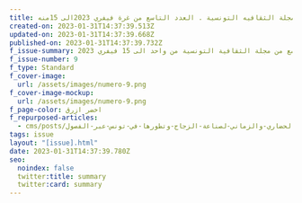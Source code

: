 ```yaml
---
title: مجلة الثقافيه التونسية . العدد التاسع من غرة فيفري 2023الى 15منه
created-on: 2023-01-31T14:37:39.513Z
updated-on: 2023-01-31T14:37:39.668Z
published-on: 2023-01-31T14:37:39.732Z
f_issue-summary: تصفح معنا العدد التاسع من مجلة الثقافية التونسية من واحد الى 15 فيفري 2023
f_issue-number: 9
f_type: Standard
f_cover-image:
  url: /assets/images/numero-9.png
f_cover-image-mockup:
  url: /assets/images/numero-9.png
f_page-color: اخضر ازرق
f_repurposed-articles:
  - cms/posts/الاطار-الحضاري-والزماني-لصناعة-الزجاج-وتطورها-في-تونس-عبر-الفصول.md
tags: issue
layout: "[issue].html"
date: 2023-01-31T14:37:39.780Z
seo:
  noindex: false
  twitter:title: summary
  twitter:card: summary
---
```

